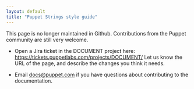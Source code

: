 ```yaml
---
layout: default
title: "Puppet Strings style guide"
---
```



This page is no longer maintained in Github. Contributions from the Puppet community are still very welcome.

 - Open a Jira ticket in the DOCUMENT project here: https://tickets.puppetlabs.com/projects/DOCUMENT/ Let us know the URL of the page, and describe the changes you think it needs.

 - Email docs@puppet.com  if you have questions about contributing to the documentation.
